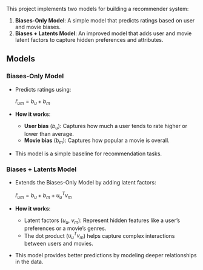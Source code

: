 This project implements two models for building a recommender system:

1. **Biases-Only Model**: A simple model that predicts ratings based on user and movie biases.
2. **Biases + Latents Model**: An improved model that adds user and movie latent factors to capture hidden preferences and attributes.

## Models

### Biases-Only Model
- Predicts ratings using:
  
  $\hat{r}_{um} = b_u + b_m$
  
- **How it works**:
  - **User bias** ($b_u$): Captures how much a user tends to rate higher or lower than average.
  - **Movie bias** ($b_m$): Captures how popular a movie is overall.
- This model is a simple baseline for recommendation tasks.

### Biases + Latents Model
- Extends the Biases-Only Model by adding latent factors:
  
  $\hat{r}_{um} = b_u + b_m + u_u^T v_m$
  
- **How it works**:
  - Latent factors ($u_u$, $v_m$): Represent hidden features like a user’s preferences or a movie’s genres.
  - The dot product ($u_u^T v_m$) helps capture complex interactions between users and movies.
- This model provides better predictions by modeling deeper relationships in the data.

